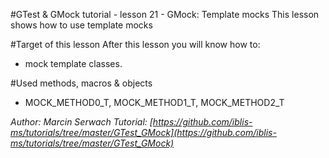 #GTest & GMock tutorial - lesson 21 - GMock: Template mocks
This lesson shows how to use template mocks

#Target of this lesson
After this lesson you will know how to:
- mock template classes.

#Used methods, macros & objects
- MOCK_METHOD0_T, MOCK_METHOD1_T, MOCK_METHOD2_T


*Author: Marcin Serwach*
*Tutorial: [https://github.com/iblis-ms/tutorials/tree/master/GTest_GMock](https://github.com/iblis-ms/tutorials/tree/master/GTest_GMock)*
